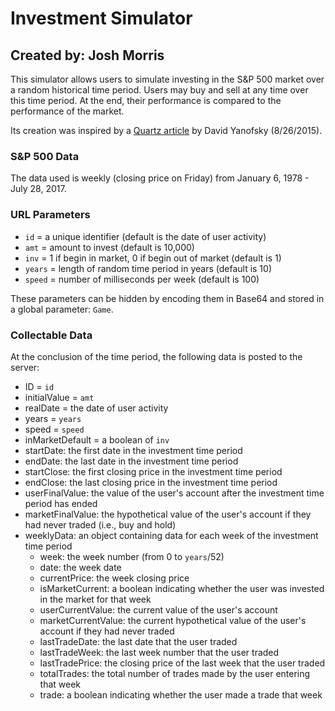 # Investment Simulator

## Created by: Josh Morris

This simulator allows users to simulate investing in the S&P 500 market over a random historical time period. Users may buy and sell at any time over this time period. At the end, their performance is compared to the performance of the market.

Its creation was inspired by a [Quartz article](https://qz.com/487013/this-game-will-show-you-just-how-foolish-it-is-to-sell-stocks-right-now/) by David Yanofsky (8/26/2015).

### S&P 500 Data

The data used is weekly (closing price on Friday) from January 6, 1978 - July 28, 2017.

### URL Parameters

* `id` = a unique identifier (default is the date of user activity)
* `amt` = amount to invest (default is 10,000)
* `inv` = 1 if begin in market, 0 if begin out of market (default is 1)
* `years` = length of random time period in years (default is 10)
* `speed` = number of milliseconds per week (default is 100)

These parameters can be hidden by encoding them in Base64 and stored in a global parameter: `Game`.

### Collectable Data

At the conclusion of the time period, the following data is posted to the server:

* ID = `id`
* initialValue = `amt`
* realDate = the date of user activity
* years = `years`
* speed = `speed`
* inMarketDefault = a boolean of `inv`
* startDate: the first date in the investment time period
* endDate: the last date in the investment time period
* startClose: the first closing price in the investment time period
* endClose: the last closing price in the investment time period
* userFinalValue: the value of the user's account after the investment time period has ended
* marketFinalValue: the hypothetical value of the user's account if they had never traded (i.e., buy and hold)
* weeklyData: an object containing data for each week of the investment time period
	* week: the week number (from 0 to `years`/52)
	* date: the week date
	* currentPrice: the week closing price
	* isMarketCurrent: a boolean indicating whether the user was invested in the market for that week 
	* userCurrentValue: the current value of the user's account
	* marketCurrentValue: the current hypothetical value of the user's account if they had never traded
	* lastTradeDate: the last date that the user traded
	* lastTradeWeek: the last week number that the user traded
	* lastTradePrice: the closing price of the last week that the user traded
	* totalTrades: the total number of trades made by the user entering that week
	* trade: a boolean indicating whether the user made a trade that week


